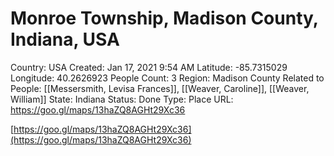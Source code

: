 # Monroe Township, Madison County, Indiana, USA

Country: USA
Created: Jan 17, 2021 9:54 AM
Latitude: -85.7315029
Longitude: 40.2626923
People Count: 3
Region: Madison County
Related to People: [[Messersmith, Levisa Frances]], [[Weaver, Caroline]], [[Weaver, William]]
State: Indiana
Status: Done
Type: Place
URL: https://goo.gl/maps/13haZQ8AGHt29Xc36

[https://goo.gl/maps/13haZQ8AGHt29Xc36](https://goo.gl/maps/13haZQ8AGHt29Xc36)